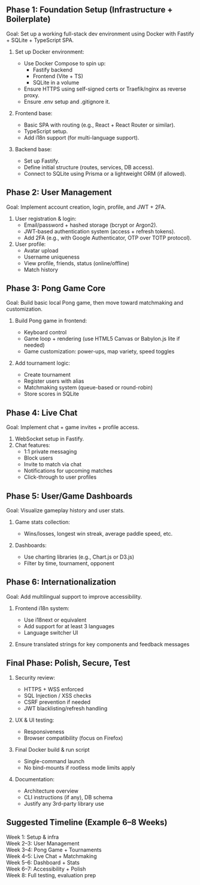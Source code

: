 ## Phase 1: Foundation Setup (Infrastructure + Boilerplate)
Goal: Set up a working full-stack dev environment using Docker with Fastify + SQLite + TypeScript SPA.

1. Set up Docker environment:<br>
	- Use Docker Compose to spin up:<br>
		- Fastify backend<br>
		- Frontend (Vite + TS)<br>
		- SQLite in a volume<br>
	- Ensure HTTPS using self-signed certs or Traefik/nginx as reverse proxy.<br>
	- Ensure .env setup and .gitignore it.

2. Frontend base:
	- Basic SPA with routing (e.g., React + React Router or similar).
	- TypeScript setup.
	- Add i18n support (for multi-language support).

3. Backend base:
	- Set up Fastify.
	- Define initial structure (routes, services, DB access).
	- Connect to SQLite using Prisma or a lightweight ORM (if allowed).

## Phase 2: User Management
Goal: Implement account creation, login, profile, and JWT + 2FA.
1. User registration & login:
	- Email/password + hashed storage (bcrypt or Argon2).
	- JWT-based authentication system (access + refresh tokens).
	- Add 2FA (e.g., with Google Authenticator, OTP over TOTP protocol).
2. User profile:
	- Avatar upload
	- Username uniqueness
	- View profile, friends, status (online/offline)
	- Match history

## Phase 3: Pong Game Core
Goal: Build basic local Pong game, then move toward matchmaking and customization.

1. Build Pong game in frontend:
	- Keyboard control
	- Game loop + rendering (use HTML5 Canvas or Babylon.js lite if needed)
	- Game customization: power-ups, map variety, speed toggles

2. Add tournament logic:
	- Create tournament
	- Register users with alias
	- Matchmaking system (queue-based or round-robin)
	- Store scores in SQLite

## Phase 4: Live Chat
Goal: Implement chat + game invites + profile access.
1. WebSocket setup in Fastify.
2. Chat features:
	- 1:1 private messaging
	- Block users
	- Invite to match via chat
	- Notifications for upcoming matches
	- Click-through to user profiles

## Phase 5: User/Game Dashboards
Goal: Visualize gameplay history and user stats.

1. Game stats collection:
	- Wins/losses, longest win streak, average paddle speed, etc.

2. Dashboards:
	- Use charting libraries (e.g., Chart.js or D3.js)
	- Filter by time, tournament, opponent

## Phase 6: Internationalization
Goal: Add multilingual support to improve accessibility.

1. Frontend i18n system:
	- Use i18next or equivalent
	- Add support for at least 3 languages
	- Language switcher UI

2. Ensure translated strings for key components and feedback messages

## Final Phase: Polish, Secure, Test
1. Security review:
	- HTTPS + WSS enforced
	- SQL Injection / XSS checks
	- CSRF prevention if needed
	- JWT blacklisting/refresh handling

2. UX & UI testing:
	- Responsiveness
	- Browser compatibility (focus on Firefox)

3. Final Docker build & run script
	- Single-command launch
	- No bind-mounts if rootless mode limits apply

4. Documentation:
	- Architecture overview
	- CLI instructions (if any), DB schema
	- Justify any 3rd-party library use

## Suggested Timeline (Example 6–8 Weeks)
Week 1: Setup & infra <br>
Week 2–3: User Management <br>
Week 3–4: Pong Game + Tournaments<br>
Week 4–5: Live Chat + Matchmaking<br>
Week 5–6: Dashboard + Stats<br>
Week 6–7: Accessibility + Polish<br>
Week 8: Full testing, evaluation prep<br>
